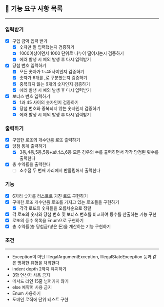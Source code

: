 ## 🚀 기능 요구 사항 목록

<hr>

### 입력받기

- [x] 구입 금액 입력 받기
    - [x] 숫자만 잘 입력했는지 검증하기
    - [x] 1000이상이면서 1000 단위로 나누어 떨어지는지 검증하기
    - [x] 에러 발생 시 예외 발생 후 다시 입력받기
- [x] 당첨 번호 입력하기
    - [x] 모든 숫자가 1~45사이인지 검증하기
    - [x] 숫자가 6개를 ,로 구분했는지 검증하기
    - [x] 중복되지 않는 6개의 숫자인지 검증하기
    - [x] 에러 발생 시 예외 발생 후 다시 입력받기
- [x] 보너스 번호 입력하기
    - [x] 1과 45 사이의 숫자인지 검증하기
    - [x] 당첨 번호와 중복되지 않는 숫자인지 검증하기
    - [x] 에러 발생 시 예외 발생 후 다시 입력받기

### 출력하기

- [x] 구입한 로또의 개수만큼 로또 출력하기
- [x] 당첨 통계 출력하기
    - [x] 3등,4등,5등,5등+보너스,6등 모든 경우의 수를 출력하면서 각각 당첨된 횟수를 출력한다
- [x] 총 수익률을 출력한다
    - [ ] 소수점 두 번째 자리에서 반올림해서 출력한다

### 기능

- [x] 6자리 숫자를 리스트로 가진 로또 구현하기
- [x] 구매한 로또 개수만큼 로또를 가지고 있는 로또들을 구현하기
    - [x] 각각 로또의 숫자들을 오름차순으로 정렬
- [x] 각 로또의 숫자와 당첨 번호 및 보너스 번호를 비교하여 등수를 산출하는 기능 구현
- [x] 로또의 등수 목록을 Enum으로 구현하기
- [x] 총 수익률(총 당첨금/넣은 돈)을 계산하는 기능 구현하기

### 조건

<hr>

- Exception이 아닌 IllegalArgumentException, IllegalStateException
  등과 같은 명확한 유형을 처리한다
- indent depth 2까지 유지하기
- 3항 연산자 사용 금지
- 메서드 라인 15줄 넘어가지 않기
- else 예약어 사용 금지
- Enum 사용하기
- 도메인 로직에 단위 테스트 구현